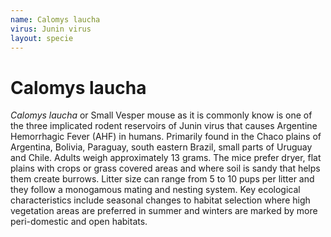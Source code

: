 ```yaml
---
name: Calomys laucha
virus: Junin virus
layout: specie
---
```


# Calomys laucha

_Calomys laucha_ or Small Vesper mouse as it is commonly know is one of the three implicated rodent reservoirs of Junin virus that causes Argentine Hemorrhagic Fever (AHF) in humans. Primarily found in the Chaco plains of Argentina, Bolivia, Paraguay, south eastern Brazil, small parts of Uruguay and Chile. Adults weigh approximately 13 grams. The mice prefer dryer, flat plains with crops or grass covered areas and where soil is sandy that helps them create burrows. Litter size can range from 5 to 10 pups per litter and they follow a monogamous mating and nesting system. Key ecological characteristics include seasonal changes to habitat selection where high vegetation areas are preferred in summer and winters are marked by more peri-domestic and open habitats.
